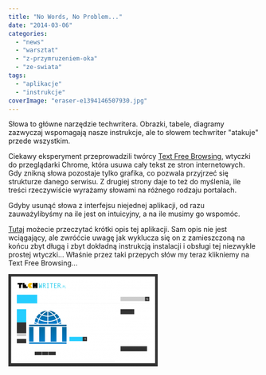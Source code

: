 ```yaml
---
title: "No Words, No Problem..."
date: "2014-03-06"
categories: 
  - "news"
  - "warsztat"
  - "z-przymruzeniem-oka"
  - "ze-swiata"
tags: 
  - "aplikacje"
  - "instrukcje"
coverImage: "eraser-e1394146507930.jpg"
---
```


Słowa to główne narzędzie techwritera. Obrazki, tabele, diagramy zazwyczaj wspomagają nasze instrukcje, ale to słowem techwriter "atakuje" przede wszystkim.

Ciekawy eksperyment przeprowadzili twórcy [Text Free Browsing](https://chrome.google.com/webstore/detail/text-free-browsing/ioglfbphilinnhdmfbmfljmhemegfcdg "Text Free Browsing"), wtyczki do przeglądarki Chrome, która usuwa cały tekst ze stron internetowych. Gdy znikną słowa pozostaje tylko grafika, co pozwala przyjrzeć się strukturze danego serwisu. Z drugiej strony daje to też do myślenia, ile treści rzeczywiście wyrażamy słowami na różnego rodzaju portalach.

Gdyby usunąć słowa z interfejsu niejednej aplikacji, od razu zauważylibyśmy na ile jest on intuicyjny, a na ile musimy go wspomóc.

[Tutaj](https://www.yahoo.com/tech/hate-reading-but-love-the-internet-text-free-76461431180.html "Text Free Browsing") możecie przeczytać krótki opis tej aplikacji. Sam opis nie jest wciągający, ale zwróćcie uwagę jak wyklucza się on z zamieszczoną na końcu zbyt długą i zbyt dokładną instrukcją instalacji i obsługi tej niezwykle prostej wtyczki... Właśnie przez taki przepych słów my teraz klikniemy na Text Free Browsing...

[![textfreebrowsing](images/textfreebrowsing-300x186.png)](http://techwriter.pl/wp-content/uploads/2014/03/textfreebrowsing.png)
